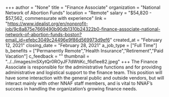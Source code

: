 +++
author = "None"
title = "Finance Associate"
organization = "National Network of Abortion Funds"
location = "Remote"
salary = "$54,820 - $57,562, commensurate with experience"
link = "https://www.idealist.org/en/nonprofit-job/9c8a875e7669490b90db1310b24322b0-finance-associate-national-network-of-abortion-funds-boston?email_id=efebc3049c24496e9f86d569973d9ef6"
created_at = "February 12, 2021"
closing_date = "February 28, 2021"
a_job_type = ["Full Time"]
b_benefits = ["Permanently Remote","Health Insurance","Retirement","Paid Vacation"]
c_feedback = ""
thumbnail = "../../images/mSXytQr0ROyJF7dWtiKc_f6d1ee82.jpeg"
+++
The Finance Associate is responsible for the administrative functions and for providing administrative and logistical support to the finance team. This position will have some interaction with the general public and outside vendors, but will interact mainly with other NNAF staff members, and is vital to NNAF’s success in handling the organization’s growing finance needs.